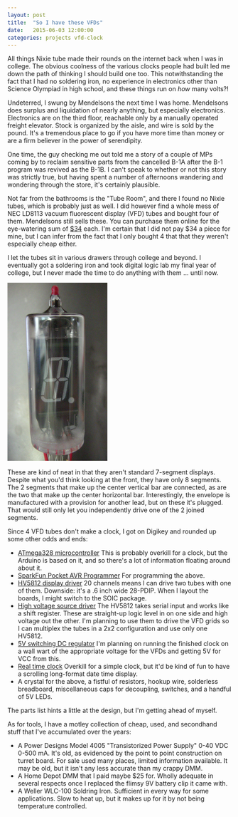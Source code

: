 ```yaml
---
layout: post
title:  "So I have these VFDs"
date:   2015-06-03 12:00:00
categories: projects vfd-clock
---
```


All things Nixie tube made their rounds on the internet back when I was in college.  The obvious coolness of the various clocks people had built led me down the path of thinking I should build one too.  This notwithstanding the fact that I had no soldering iron, no experience in electronics other than Science Olympiad in high school, and these things run on *how* many volts?!

Undeterred, I swung by Mendelsons the next time I was home.  Mendelsons does surplus and liquidation of nearly anything, but especially electronics.  Electronics are on the third floor, reachable only by a manually operated freight elevator.  Stock is organized by the aisle, and wire is sold by the pound.  It's a tremendous place to go if you have more time than money or are a firm believer in the power of serendipity.

One time, the guy checking me out told me a story of a couple of MPs coming by to reclaim sensitive parts from the cancelled B-1A after the B-1 program was revived as the B-1B.  I can't speak to whether or not this story was strictly true, but having spent a number of afternoons wandering and wondering through the store, it's certainly plausible.

Not far from the bathrooms is the "Tube Room", and there I found no Nixie tubes, which is probably just as well.  I did however find a whole mess of NEC LD8113 vacuum fluorescent display (VFD) tubes and bought four of them.  Mendelsons still sells these.  You can purchase them online for the eye-watering sum of [$34](http://meci.com/nec-tube-display-ld8113.html "Holy crap") each.  I'm certain that I did not pay $34 a piece for mine, but I can infer from the fact that I only bought 4 that that they weren't especially cheap either.

I let the tubes sit in various drawers through college and beyond.  I eventually got a soldering iron and took digital logic lab my final year of college, but I never made the time to do anything with them ... until now.

![NEC LD8113 vacuum fluorescent display tube](/images/nec-ld8113-sm.png "Wish I had a polarizing filter for this camera")

These are kind of neat in that they aren't standard 7-segment displays.  Despite what you'd think looking at the front, they have only 8 segments.  The 2 segments that make up the center vertical bar are connected, as are the two that make up the center horizontal bar.  Interestingly, the envelope is manufactured with a provision for another lead, but on these it's plugged.  That would still only let you independently drive one of the 2 joined segments.

Since 4 VFD tubes don't make a clock, I got on Digikey and rounded up some other odds and ends:

* [ATmega328 microcontroller](http://www.digikey.com/product-detail/en/ATMEGA328-PU/ATMEGA328-PU-ND/2271026) This is probably overkill for a clock, but the Arduino is based on it, and so there's a lot of information floating around about it.
* [SparkFun Pocket AVR Programmer](http://www.digikey.com/product-detail/en/PGM-09825/1568-1080-ND/5230949) For programming the above.
* [HV5812 display driver](http://www.digikey.com/product-detail/en/HV5812P-G/HV5812P-G-ND/4902558) 20 channels means I can drive two tubes with one of them.  Downside: it's a .6 inch wide 28-PDIP.  When I layout the boards, I might switch to the SOIC package.
* [High voltage source driver](http://www.digikey.com/product-detail/en/TD62783APG,J,S/TD62783APGJS-ND/871117) The HV5812 takes serial input and works like a shift register.  These are straight-up logic level in on one side and high voltage out the other.  I'm planning to use them to drive the VFD grids so I can multiplex the tubes in a 2x2 configuration and use only one HV5812.
* [5V switching DC regulator](http://www.digikey.com/product-detail/en/R-78E5.0-0.5/945-1648-5-ND/2834904) I'm planning on running the finished clock on a wall wart of the appropriate voltage for the VFDs and getting 5V for VCC from this.
* [Real time clock](http://www.digikey.com/product-detail/en/DS1307%2B/DS1307%2B-ND/956883) Overkill for a simple clock, but it'd be kind of fun to have a scrolling long-format date time display.
* A crystal for the above, a fistful of resistors, hookup wire, solderless breadboard, miscellaneous caps for decoupling, switches, and a handful of 5V LEDs.

The parts list hints a little at the design, but I'm getting ahead of myself.

As for tools, I have a motley collection of cheap, used, and secondhand stuff that I've accumulated over the years:

* A Power Designs Model 4005 "Transistorized Power Supply" 0-40 VDC 0-500 mA.  It's old, as evidenced by the point to point construction on turret board.  For sale used many places, limited information available.  It may be old, but it isn't any less accurate than my crappy DMM.
* A Home Depot DMM that I paid maybe $25 for.  Wholly adequate in several respects once I replaced the flimsy 9V battery clip it came with.
* A Weller WLC-100 Soldring Iron.  Sufficient in every way for some applications.  Slow to heat up, but it makes up for it by not being temperature controlled.
